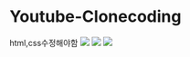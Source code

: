 # Youtube-Clonecoding
html,css수정해야함 
<img src="https://img.shields.io/badge/CSS-1572B6?style=flat-square&logo=CSS&logoColor=black"/>
<img src="https://img.shields.io/badge/HTML5-E34F26?style=flat-square&logo=HTML5&logoColor=black"/>
<img src="https://img.shields.io/badge/JS-F7DF1E?style=flat-square&logo=Javascript&logoColor=black"/>
